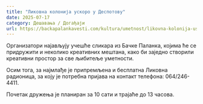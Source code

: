 ```yaml
---
title: "Ликовна колонија ускоро у Деспотову"
date: 2025-07-17
category: Дешавања / Догађаји
url: https://backapalankavesti.com/kultura/umetnost/likovna-kolonija-uskoro-u-despotovu/
---
```


Организатори најављују учешће сликара из Бачке Паланка, којима ће се придружити и неколико креативних мештана, како би заједно створили креативни простор за све љибитеље уметности.

Осим тога, за најмлађе је припремљена и бесплатна Ликовна радионица, за коју је потребна пријава на контакт телефона: 064/246-4411.

Почетак дружења је планиран за 10 сати и трајаће до 13 часова.
